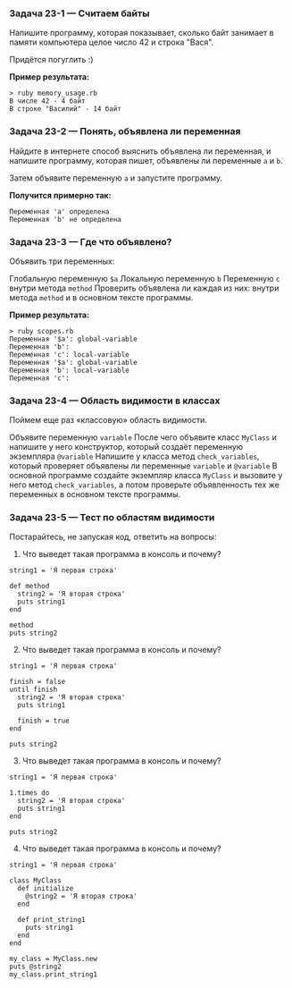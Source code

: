 ### Задача 23-1 — Считаем байты

Напишите программу, которая показывает, сколько байт занимает в памяти компьютера целое число 42 и строка "Вася".

Придётся погуглить :)

**Пример результата:**
```
> ruby memory_usage.rb
В числе 42 - 4 байт
В строке "Василий" - 14 байт
```


### Задача 23-2 — Понять, объявлена ли переменная

Найдите в интернете способ выяснить объявлена ли переменная, и напишите программу, которая пишет, объявлены ли переменные `a` и `b`.

Затем объявите переменную `a` и запустите программу.

**Получится примерно так:**
```
Переменная 'a' определена
Переменная 'b' не определена
```


### Задача 23-3 — Где что объявлено?

Объявить три переменных:

Глобальную переменную `$a`
Локальную переменную `b`
Переменную `c` внутри метода `method`
Проверить объявлена ли каждая из них: внутри метода `method` и в основном тексте программы.

**Пример результата:**

```
> ruby scopes.rb
Переменная '$a': global-variable
Переменная 'b':
Переменная 'c': local-variable
Переменная '$a': global-variable
Переменная 'b': local-variable
Переменная 'c':
```


### Задача 23-4 — Область видимости в классах

Поймем еще раз «классовую» область видимости.

Объявите переменную `variable`
После чего объявите класс `MyClass` и напишите у него конструктор, который создаёт переменную экземпляра `@variable`
Напишите у класса метод `check_variables`, который проверяет объявлены ли переменные `variable` и `@variable`
В основной программе создайте экземпляр класса `MyClass` и вызовите у него метод `check_variables`, а потом проверьте объявленность тех же переменных в основном тексте программы.



### Задача 23-5 — Тест по областям видимости

Постарайтесь, не запуская код, ответить на вопросы:

1. Что выведет такая программа в консоль и почему?
```
string1 = 'Я первая строка'

def method
  string2 = 'Я вторая строка'
  puts string1
end

method
puts string2
```

2. Что выведет такая программа в консоль и почему?
```
string1 = 'Я первая строка'

finish = false
until finish
  string2 = 'Я вторая строка'
  puts string1

  finish = true
end

puts string2
```

3. Что выведет такая программа в консоль и почему?
```
string1 = 'Я первая строка'

1.times do
  string2 = 'Я вторая строка'
  puts string1
end

puts string2
```

4. Что выведет такая программа в консоль и почему?
```
string1 = 'Я первая строка'

class MyClass
  def initialize
    @string2 = 'Я вторая строка'
  end

  def print_string1
    puts string1
  end
end

my_class = MyClass.new
puts @string2
my_class.print_string1
```
